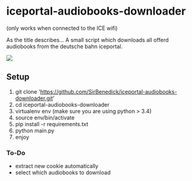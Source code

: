 # iceportal-audiobooks-downloader
(only works when connected to the ICE wifi)

As the title describes...
A small script which downloads all offerd audiobooks from the deutsche bahn iceportal.


![](https://media.giphy.com/media/WwMeWTTa6CJziyHlnk/giphy.gif)



## Setup
1. git clone 'https://github.com/SirBenedick/iceportal-audiobooks-downloader.git'
2. cd iceportal-audiobooks-downloader
3. virtualenv env (make sure you are using python > 3.4)
4. source env/bin/activate
5. pip install -r requirements.txt
6. python main.py
7. enjoy


### To-Do
* extract new cookie automatically
* select which audiobooks to download







